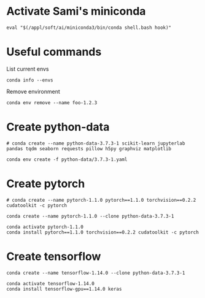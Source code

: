 # Activate Sami's miniconda
  
    eval "$(/appl/soft/ai/miniconda3/bin/conda shell.bash hook)"

# Useful commands

List current envs

    conda info --envs

Remove environment

    conda env remove --name foo-1.2.3
    

# Create python-data

    # conda create --name python-data-3.7.3-1 scikit-learn jupyterlab pandas tqdm seaborn requests pillow h5py graphviz matplotlib
    
    conda env create -f python-data/3.7.3-1.yaml

# Create pytorch

    # conda create --name pytorch-1.1.0 pytorch==1.1.0 torchvision==0.2.2 cudatoolkit -c pytorch

    conda create --name pytorch-1.1.0 --clone python-data-3.7.3-1

    conda activate pytorch-1.1.0
    conda install pytorch==1.1.0 torchvision==0.2.2 cudatoolkit -c pytorch

# Create tensorflow

    conda create --name tensorflow-1.14.0 --clone python-data-3.7.3-1
    
    conda activate tensorflow-1.14.0
    conda install tensorflow-gpu==1.14.0 keras
